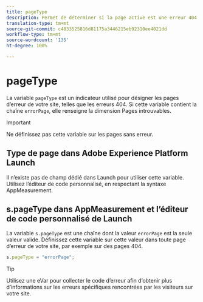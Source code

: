 ```yaml
---
title: pageType
description: Permet de déterminer si la page active est une erreur 404.
translation-type: tm+mt
source-git-commit: c4833525816d81175a3446215eb92310ee4021dd
workflow-type: tm+mt
source-wordcount: '135'
ht-degree: 100%

---
```



# pageType

La variable `pageType` est un indicateur utilisé pour désigner les pages d’erreur de votre site, telles que les erreurs 404. Si cette variable contient la chaîne `errorPage`, elle renseigne la dimension Pages introuvables.

>[!IMPORTANT]
>
>Ne définissez pas cette variable sur les pages sans erreur.

## Type de page dans Adobe Experience Platform Launch

Il n’existe pas de champ dédié dans Launch pour utiliser cette variable. Utilisez l’éditeur de code personnalisé, en respectant la syntaxe AppMeasurement.

## s.pageType dans AppMeasurement et l’éditeur de code personnalisé de Launch

La variable `s.pageType` est une chaîne dont la valeur `errorPage` est la seule valeur valide. Définissez cette variable sur cette valeur dans toute page d’erreur de votre site, par exemple sur des pages 404.

```js
s.pageType = "errorPage";
```

>[!TIP]
>
>Utilisez une eVar pour collecter le code d’erreur afin d’obtenir plus d’informations sur les erreurs spécifiques rencontrées par les visiteurs sur votre site.
